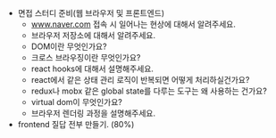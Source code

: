 - 면접 스터디 준비(웹 브라우저 및 프론트엔드)
  - www.naver.com 접속 시 일어나는 현상에 대해서 알려주세요.
  - 브라우저 저장소에 대해서 알려주세요.
  - DOM이란 무엇인가요?
  - 크로스 브라우징이란 무엇인가요?
  - react hooks에 대해서 설명해주세요.
  - react에서 같은 상태 관리 로직이 반복되면 어떻게 처리하실건가요?
  - redux나 mobx 같은 global state를 다루는 도구는 왜 사용하는 건가요?
  - virtual dom이 무엇인가요?
  - 브라우저 렌더링 과정을 설명해주세요.
- frontend 질답 전부 만들기. (80%)
